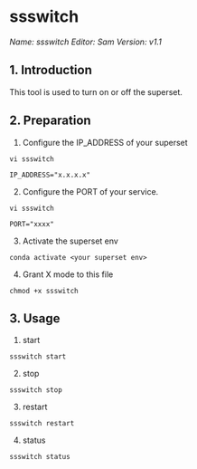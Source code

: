 # ssswitch

*Name: ssswitch*
*Editor: Sam*
*Version: v1.1*

## 1. Introduction
This tool is used to turn on or off the superset.

## 2. Preparation
1. Configure the IP_ADDRESS of your superset
```shell
vi ssswitch

IP_ADDRESS="x.x.x.x"
```
2. Configure the PORT of your service.
```shell
vi ssswitch

PORT="xxxx"
```
3. Activate the superset env
```shell
conda activate <your superset env>
```
4. Grant X mode to this file
```shell
chmod +x ssswitch
```

## 3. Usage
1. start
```shell
ssswitch start
```
2. stop
```shell
ssswitch stop
```
3. restart
```shell
ssswitch restart
```
4. status
```shell
ssswitch status
```

